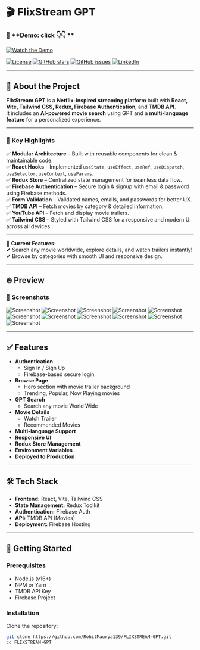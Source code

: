 # 🎬 FlixStream GPT

### 🎥 **Demo: click 👇👇 **

[![Watch the Demo](src/assets/sc4.png)](https://www.linkedin.com/posts/rohit139maurya_reactjs-vite-redux-activity-7363808256030371840-0bL5?utm_source=share&utm_medium=member_desktop&rcm=ACoAADiphM0Bd4-cygch_E3VXOoyvmcHKjrd4Yc)

[![License](https://img.shields.io/badge/license-MIT-blue.svg)](LICENSE)
[![GitHub stars](https://img.shields.io/github/stars/RohitMaurya139/FLIXSTREAM-GPT.svg)](https://github.com/RohitMaurya139/FLIXSTREAM-GPT/stargazers)
[![GitHub issues](https://img.shields.io/github/issues/RohitMaurya139/FLIXSTREAM-GPT.svg)](https://github.com/RohitMaurya139/FLIXSTREAM-GPT/issues)
[![LinkedIn](https://img.shields.io/badge/Follow%20on-LinkedIn-blue)](https://www.linkedin.com/in/rohit139maurya/)

---

## 📖 **About the Project**

**FlixStream GPT** is a **Netflix-inspired streaming platform** built with **React, Vite, Tailwind CSS, Redux, Firebase Authentication**, and **TMDB API**.  
It includes an **AI-powered movie search** using GPT and a **multi-language feature** for a personalized experience.

---

### 🔑 **Key Highlights**

✅ **Modular Architecture** – Built with reusable components for clean & maintainable code.  
✅ **React Hooks** – Implemented `useState`, `useEffect`, `useRef`, `useDispatch`, `useSelector`, `useContext`, `useParams`.  
✅ **Redux Store** – Centralized state management for seamless data flow.  
✅ **Firebase Authentication** – Secure login & signup with email & password using Firebase methods.  
✅ **Form Validation** – Validated names, emails, and passwords for better UX.  
✅ **TMDB API** – Fetch movies by category & detailed information.  
✅ **YouTube API** – Fetch and display movie trailers.  
✅ **Tailwind CSS** – Styled with Tailwind CSS for a responsive and modern UI across all devices.

---

🎯 **Current Features:**  
✔ Search any movie worldwide, explore details, and watch trailers instantly!  
✔ Browse by categories with smooth UI and responsive design.

---

## 🔥 **Preview**

### 📸 **Screenshots**
![Screenshot](src/assets/sc1.png)
![Screenshot](src/assets/sc2.png)
![Screenshot](src/assets/sc11.PNG)
![Screenshot](src/assets/sc3.png)
![Screenshot](src/assets/sc4.png)
![Screenshot](src/assets/sc5.png)
![Screenshot](src/assets/sc6.png)
![Screenshot](src/assets/sc7.png)
![Screenshot](src/assets/sc8.png)
![Screenshot](src/assets/sc9.png)
![Screenshot](src/assets/sc10.png)

---

## ✅ **Features**

- **Authentication**
  - Sign In / Sign Up
  - Firebase-based secure login
- **Browse Page**
  - Hero section with movie trailer background
  - Trending, Popular, Now Playing movies
- **GPT Search**
  - Search any movie World Wide
- **Movie Details**
  - Watch Trailer
  - Recommended Movies
- **Multi-language Support**
- **Responsive UI**
- **Redux Store Management**
- **Environment Variables**
- **Deployed to Production**

---

## 🛠 **Tech Stack**

- **Frontend:** React, Vite, Tailwind CSS
- **State Management:** Redux Toolkit
- **Authentication:** Firebase Auth
- **API:** TMDB API (Movies)
- **Deployment:** Firebase Hosting

---

## 🚀 **Getting Started**

### **Prerequisites**

- Node.js (v16+)
- NPM or Yarn
- TMDB API Key
- Firebase Project

### **Installation**

Clone the repository:

```bash
git clone https://github.com/RohitMaurya139/FLIXSTREAM-GPT.git
cd FLIXSTREAM-GPT
```
